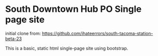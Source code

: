 # South Downtown Hub PO Single page site
initial clone from: <a href="https://github.com/ihateerrors/south-tacoma-station-beta-23">https://github.com/ihateerrors/south-tacoma-station-beta-23</a>

This is a basic, static html single-page site using bootstrap.
